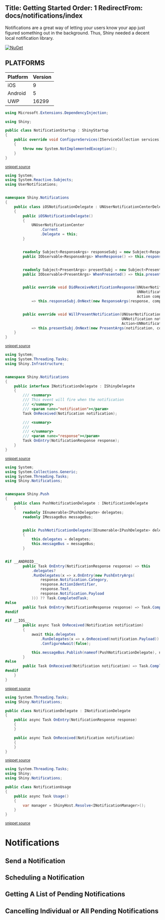 Title: Getting Started
Order: 1
RedirectFrom: docs/notifications/index
---

Notifications are a great way of letting your users know your app just figured something out in the background.  Thus, Shiny needed a decent local notification library.

[![NuGet](https://img.shields.io/nuget/v/Shiny.Notifications.svg?maxAge=2592000)](https://www.nuget.org/packages/Shiny.Notifications/)

## PLATFORMS

|Platform|Version|
|--------|-------|
|iOS|9|
|Android|5|
|UWP|16299|

<!-- snippet: NotificationStartup.cs -->
```cs
using Microsoft.Extensions.DependencyInjection;

using Shiny;

public class NotificationStartup : ShinyStartup
{
    public override void ConfigureServices(IServiceCollection services)
    {
        throw new System.NotImplementedException();
    }
}
```
<sup>[snippet source](/src/Snippets/NotificationStartup.cs#L1-L11)</sup>
<!-- endsnippet -->

<!-- snippet: NotificationDelegate.cs -->
```cs
using System;
using System.Reactive.Subjects;
using UserNotifications;


namespace Shiny.Notifications  
{
    public class iOSNotificationDelegate : UNUserNotificationCenterDelegate
    {
        public iOSNotificationDelegate()
        {
            UNUserNotificationCenter
                .Current
                .Delegate = this;
        }


        readonly Subject<ResponseArgs> responseSubj = new Subject<ResponseArgs>();
        public IObservable<ResponseArgs> WhenResponse() => this.responseSubj;


        readonly Subject<PresentArgs> presentSubj = new Subject<PresentArgs>();
        public IObservable<PresentArgs> WhenPresented() => this.presentSubj;


        public override void DidReceiveNotificationResponse(UNUserNotificationCenter center,
                                                            UNNotificationResponse response,
                                                            Action completionHandler)
            => this.responseSubj.OnNext(new ResponseArgs(response, completionHandler));


        public override void WillPresentNotification(UNUserNotificationCenter center,
                                                     UNNotification notification,
                                                     Action<UNNotificationPresentationOptions> completionHandler)
            => this.presentSubj.OnNext(new PresentArgs(notification, completionHandler));
    }
}

```
<sup>[snippet source](/src/Shiny.Notifications/Platforms/iOS/iOSNotificationDelegate.cs#L1-L38)</sup>
```cs
using System;
using System.Threading.Tasks;
using Shiny.Infrastructure;


namespace Shiny.Notifications
{
    public interface INotificationDelegate : IShinyDelegate
    {
        /// <summary>
        /// This event will fire when the notification
        /// </summary>
        /// <param name="notification"></param>
        Task OnReceived(Notification notification);

        /// <summary>
        ///
        /// </summary>
        /// <param name="response"></param>
        Task OnEntry(NotificationResponse response);
    }
}

```
<sup>[snippet source](/src/Shiny.Notifications.Abstractions/INotificationDelegate.cs#L1-L23)</sup>
```cs
using System;
using System.Collections.Generic;
using System.Threading.Tasks;
using Shiny.Notifications;


namespace Shiny.Push
{
    public class PushNotificationDelegate : INotificationDelegate
    {
        readonly IEnumerable<IPushDelegate> delegates;
        readonly IMessageBus messageBus;


        public PushNotificationDelegate(IEnumerable<IPushDelegate> delegates, IMessageBus messageBus)
        {
            this.delegates = delegates;
            this.messageBus = messageBus;
        }


#if __ANDROID__
        public Task OnEntry(NotificationResponse response) => this
            .delegates?
            .RunDelegates(x => x.OnEntry(new PushEntryArgs(
                response.Notification.Category,
                response.ActionIdentifier,
                response.Text,
                response.Notification.Payload
            ))) ?? Task.CompletedTask;
#else
        public Task OnEntry(NotificationResponse response) => Task.CompletedTask;
#endif

#if __IOS__
        public async Task OnReceived(Notification notification)
        {
            await this.delegates
                .RunDelegates(x => x.OnReceived(notification.Payload))
                .ConfigureAwait(false);

            this.messageBus.Publish(nameof(PushNotificationDelegate), notification.Payload);
        }
#else
        public Task OnReceived(Notification notification) => Task.CompletedTask;
#endif
    }
}

```
<sup>[snippet source](/src/Shiny.Push/Platforms/Shared/PushNotificationDelegate.cs#L1-L49)</sup>
```cs
using System.Threading.Tasks;
using Shiny.Notifications;

public class NotificationDelegate : INotificationDelegate
{
    public async Task OnEntry(NotificationResponse response)
    {
    }

    public async Task OnReceived(Notification notification)
    {
    }
}

```
<sup>[snippet source](/src/Snippets/NotificationDelegate.cs#L1-L14)</sup>
<!-- endsnippet -->

<!-- snippet: NotificationUsage.cs -->
```cs
using System.Threading.Tasks;
using Shiny;
using Shiny.Notifications;

public class NotificationUsage
{
    public async Task Usage()
    {
        var manager = ShinyHost.Resolve<INotificationManager>();
    }
}

```
<sup>[snippet source](/src/Snippets/NotificationUsage.cs#L1-L12)</sup>
<!-- endsnippet -->

# Notifications

## Send a Notification

## Scheduling a Notification

## Getting A List of Pending Notifications

## Cancelling Individual or All Pending Notifications
